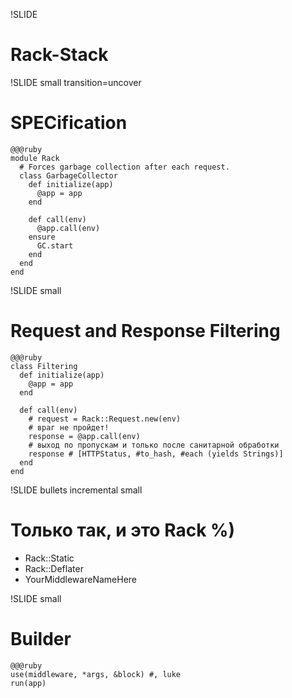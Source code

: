 !SLIDE 
# Rack-Stack #

!SLIDE small transition=uncover
# SPECification

    @@@ruby
    module Rack
      # Forces garbage collection after each request.
      class GarbageCollector
        def initialize(app)
          @app = app
        end

        def call(env)
          @app.call(env)
        ensure
          GC.start
        end
      end
    end

!SLIDE small
# Request and Response Filtering

    @@@ruby
    class Filtering
      def initialize(app)
        @app = app
      end

      def call(env)
        # request = Rack::Request.new(env)
        # враг не пройдет!
        response = @app.call(env)
        # выход по пропускам и только после санитарной обработки
        response # [HTTPStatus, #to_hash, #each (yields Strings)]
      end
    end

!SLIDE bullets incremental small
# Только так, и это Rack %)

* Rack::Static
* Rack::Deflater
* YourMiddlewareNameHere

!SLIDE small
# Builder

    @@@ruby
    use(middleware, *args, &block) #, luke
    run(app)
